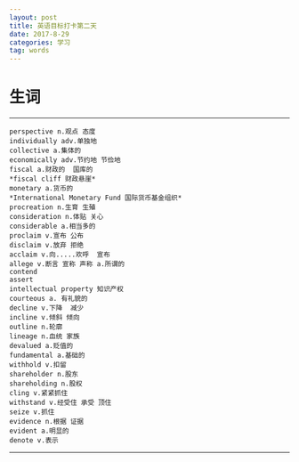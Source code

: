 ```yaml
---
layout: post
title: 英语目标打卡第二天
date: 2017-8-29
categories: 学习
tag: words
---
```

# 生词

-----------------
    perspective n.观点 态度
    individually adv.单独地
    collective a.集体的
    economically adv.节约地 节俭地
    fiscal a.财政的  国库的
    *fiscal cliff 财政悬崖*
    monetary a.货币的
    *International Monetary Fund 国际货币基金组织*
    procreation n.生育 生殖
    consideration n.体贴 关心
    considerable a.相当多的
    proclaim v.宣布 公布
    disclaim v.放弃 拒绝
    acclaim v.向.....欢呼  宣布
    allege v.断言 宣称 声称 a.所谓的
    contend
    assert
    intellectual property 知识产权
    courteous a. 有礼貌的
    decline v.下降  减少
    incline v.倾斜 倾向
    outline n.轮廓
    lineage n.血统 家族
    devalued a.贬值的
    fundamental a.基础的
    withhold v.扣留
    shareholder n.股东
    shareholding n.股权
    cling v.紧紧抓住
    withstand v.经受住 承受 顶住
    seize v.抓住
    evidence n.根据 证据
    evident a.明显的
    denote v.表示

-----------------------
